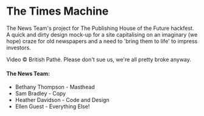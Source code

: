 # The Times Machine

The News Team's project for The Publishing House of the Future hackfest. A quick and dirty design mock-up for a site capitalising on an imaginary (we hope) craze for old newspapers and a need to 'bring them to life' to impress investors. 

Video &#169; British Pathé. Please don't sue us, we're all pretty broke anyway.

#### The News Team:

* Bethany Thompson - Masthead
* Sam Bradley - Copy
* Heather Davidson - Code and Design
* Ellen Guest - Everything Else!